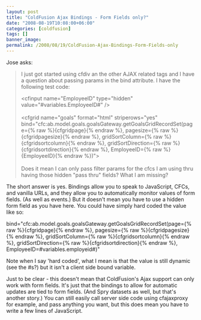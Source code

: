 ```yaml
---
layout: post
title: "ColdFusion Ajax Bindings - Form Fields only?"
date: "2008-08-19T10:08:00+06:00"
categories: [coldfusion]
tags: []
banner_image: 
permalink: /2008/08/19/ColdFusion-Ajax-Bindings-Form-Fields-only
---
```


Jose asks:

<blockquote>
<p>
I just got started using cfdiv an the other AJAX related tags and I have a question about passing params in the bind attribute. I have the following test code:

&lt;cfinput name="EmployeeID" type="hidden" value="#variables.EmployeeID#" /&gt;<br />
<br />
&lt;cfgrid name="goals" format="html" striperows="yes" 
bind="cfc:ab.model.goals.goalsGateway.getGoalsGridRecordSet(page={% raw %}{cfgridpage}{% endraw %}, pagesize={% raw %}{cfgridpagesize}{% endraw %}, gridSortColumn={% raw %}{cfgridsortcolumn}{% endraw %}, gridSortDirection={% raw %}{cfgridsortdirection}{% endraw %}, EmployeeID={% raw %}{EmployeeID}{% endraw %})"&gt;<br />
<br />
Does it mean I can only pass filter params for the cfcs I am using thru having those hidden "pass thru" fields? What I am missing?
</p>
</blockquote>
<!--more-->
The short answer is yes. Bindings allow you to speak to JavaScript, CFCs, and vanilla URLs, and they allow you to automatically monitor values of form fields. (As well as events.) But it doesn't mean you have to use a hidden form field as you have here. You could have simply hard coded the value like so:

bind="cfc:ab.model.goals.goalsGateway.getGoalsGridRecordSet(page={% raw %}{cfgridpage}{% endraw %}, pagesize={% raw %}{cfgridpagesize}{% endraw %}, gridSortColumn={% raw %}{cfgridsortcolumn}{% endraw %}, gridSortDirection={% raw %}{cfgridsortdirection}{% endraw %}, EmployeeID=#variables.employeid#)"

Note when I say 'hard coded', what I mean is that the value is still dynamic (see the #s?) but it isn't a client side bound variable. 

Just to be clear - this doesn't mean that ColdFusion's Ajax support can only work with form fields. It's just that the bindings to allow for automatic updates are tied to form fields. (And Spry datasets as well, but that's another story.) You can still easily call server side code using cfajaxproxy for example, and pass anything you want, but this does mean you have to write a few lines of JavaScript.